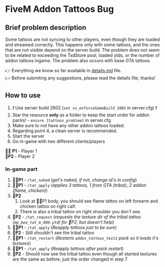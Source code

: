 # FiveM Addon Tattoos Bug

## Brief problem description

Some tattoos are not syncing to other players, even though they are loaded and streamed correctly. This happens only with some tattoos, and the ones that are not visible depend on the server build. The problem does not seem to be related to exceeding the TxdStore pool, loaded ytds, or the number of addon tattoos ingame. The problem also occurs with base GTA tattoos.

👉 Everything we know so far available in [details.md](details.md) file.\
👉 Before submiting any suggestions, please read the details file, thanks!

## How to use

1. ❗ Use server build 2802 (`set sv_enforceGameBuild 2802` in server.cfg) ❗
2. Star the resource **only** as a folder to keep the start order for addon packs! - `ensure [tattoos_problem]` in server.cfg
3. Make sure to not have any other addon tattoos loaded.
4. Regarding point 4, a clean server is recommended.
5. Start the server
6. Go in-game with two different clients/players

🙍‍♂️ **P1** - Player 1\
🙍‍ **P2** - Player 2

### In-game part

1. 🙍‍♂️**P1** - `/tat_naked` (_get's naked, if not, change id's in config_)
2. 🙍‍♂️**P1** - `/tat_apply` (_applies 3 tattoos, 1 from GTA (tribal), 2 addon (flame, chicken)_)
3. 🙍‍**P2**
   1. Look at 🙍‍♂️P1 body, you should see flame tattoo on left forearm and chicken tattoo on right calf.
   2. There is also a tribal tattoo on right shoulder you don't see.
4. 🙍‍**P2** - `/tat_request` (_requests the texture dir of the tribal tattoo (`mp_bea_tat_m_009.ytd`) for 🙍‍P2, but doesn't help_)
5. 🙍‍♂️**P1** - `/tat_apply` (_Reapply tattoos just to be sure_)
6. 🙍‍**P2** - Still shouldn't see the tribal tattoo
7. 🙍‍♂️**P1** - `/tat_restart` (_Restarts `addon_tattoos_test2` pack so it loads it's textures_)
8. 🙍‍♂️**P1** - `/tat_apply` (_Reapply tattoos after pack restart_)
9. 🙍‍**P2** - Should now see the tribal tattoo even though all started textures are the same as before, just the order changed in step 7
